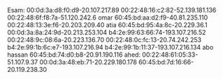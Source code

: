 Esam:
00:0d:3a:d8:f0:d9-20.107.217.89
00:22:48:16:c2:82-52.139.181.136
00:22:48:6f:f8:7a-51.120.242.6
omar
60:45:bd:aa:d2:f9-40.81.235.110
00:22:48:13:3e:f6-20.203.209.40
atia
60:45:bd:95:4a:8c-20.229.36.1
00:0d:3a:8a:24:9d-20.213.253.104
b4:2e:99:63:66:74-193.107.216.52
00:22:48:9c:08:6a-20.223.136.70
00:22:48:0c:fc:13-20.74.242.253
b4:2e:99:1b:6c:e7-193.107.216.94 
b4:2e:99:1b:11:37-193.107.216.134
abo hassan
60:45:bd:74:d0:b8-20.91.190.116
ahed:
00:22:48:61:05:33-51.107.9.37
00:0d:3a:48:eb:71-20.229.180.178
60:45:bd:7d:16:66-20.119.238.30




